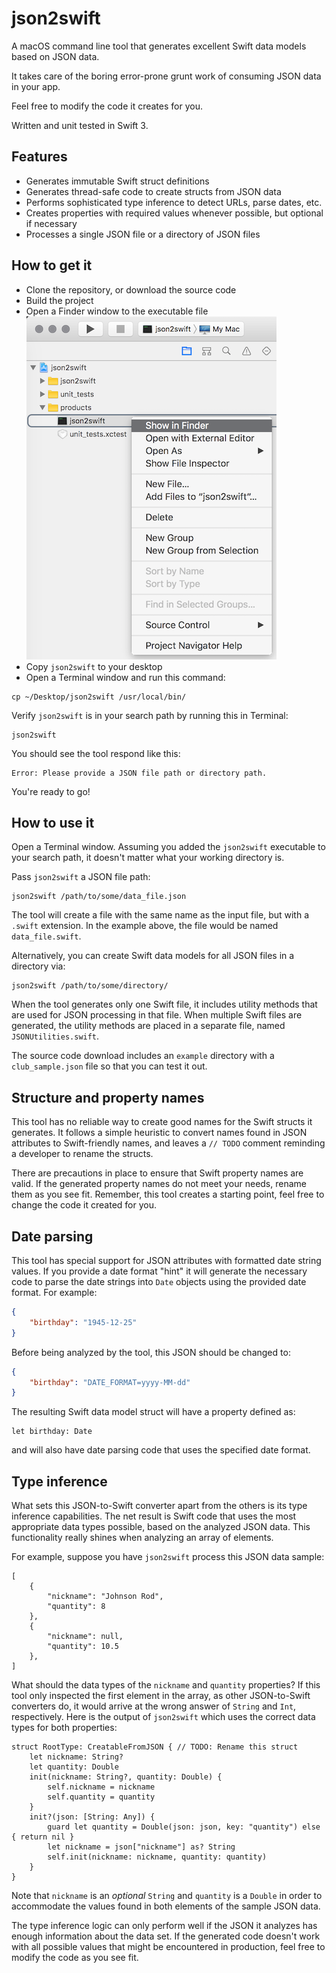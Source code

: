 # json2swift

A macOS command line tool that generates excellent Swift data models based on JSON data.

It takes care of the boring error-prone grunt work of consuming JSON data in your app.

Feel free to modify the code it creates for you.

Written and unit tested in Swift 3.

## Features

- Generates immutable Swift struct definitions
- Generates thread-safe code to create structs from JSON data
- Performs sophisticated type inference to detect URLs, parse dates, etc.
- Creates properties with required values whenever possible, but optional if necessary
- Processes a single JSON file or a directory of JSON files

## How to get it

- Clone the repository, or download the source code
- Build the project
- Open a Finder window to the executable file
![How to find the executable](/screenshots/show_in_finder.png)
- Copy `json2swift` to your desktop
- Open a Terminal window and run this command:
```
cp ~/Desktop/json2swift /usr/local/bin/
```
Verify `json2swift` is in your search path by running this in Terminal:
```
json2swift
```
You should see the tool respond like this:
```
Error: Please provide a JSON file path or directory path.
```
You're ready to go!

## How to use it

Open a Terminal window. Assuming you added the `json2swift` executable to your search path, it doesn't matter what your working directory is.

Pass `json2swift` a JSON file path:
```
json2swift /path/to/some/data_file.json
```
The tool will create a file with the same name as the input file, but with a `.swift` extension. In the example above, the file would be named `data_file.swift`.

Alternatively, you can create Swift data models for all JSON files in a directory via:
```
json2swift /path/to/some/directory/
```

When the tool generates only one Swift file, it includes utility methods that are used for JSON processing in that file. When multiple Swift files are generated, the utility methods are placed in a separate file, named `JSONUtilities.swift`.

The source code download includes an `example` directory with a `club_sample.json` file so that you can test it out.

## Structure and property names

This tool has no reliable way to create good names for the Swift structs it generates. It follows a simple heuristic to convert names found in JSON attributes to Swift-friendly names, and leaves a `// TODO` comment reminding a developer to rename the structs. 

There are precautions in place to ensure that Swift property names are valid. If the generated property names do not meet your needs, rename them as you see fit. Remember, this tool creates a starting point, feel free to change the code it created for you.

## Date parsing

This tool has special support for JSON attributes with formatted date string values. If you provide a date format "hint" it will generate the necessary code to parse the date strings into `Date` objects using the provided date format. For example:
```json
{
    "birthday": "1945-12-25"
}
```
Before being analyzed by the tool, this JSON should be changed to:
```json
{
    "birthday": "DATE_FORMAT=yyyy-MM-dd"
}
```
The resulting Swift data model struct will have a property defined as:
```
let birthday: Date
```
and will also have date parsing code that uses the specified date format.

## Type inference

What sets this JSON-to-Swift converter apart from the others is its type inference capabilities. The net result is Swift code that uses the most appropriate data types possible, based on the analyzed JSON data. This functionality really shines when analyzing an array of elements. 

For example, suppose you have `json2swift` process this JSON data sample:
```
[
    {
        "nickname": "Johnson Rod",
        "quantity": 8
    },
    {
        "nickname": null,
        "quantity": 10.5
    },
]
```
What should the data types of the `nickname` and `quantity` properties? If this tool only inspected the first element in the array, as other JSON-to-Swift converters do, it would arrive at the wrong answer of `String` and `Int`, respectively. Here is the output of `json2swift` which uses the correct data types for both properties:
```
struct RootType: CreatableFromJSON { // TODO: Rename this struct
    let nickname: String?
    let quantity: Double
    init(nickname: String?, quantity: Double) {
        self.nickname = nickname
        self.quantity = quantity
    }
    init?(json: [String: Any]) {
        guard let quantity = Double(json: json, key: "quantity") else { return nil }
        let nickname = json["nickname"] as? String
        self.init(nickname: nickname, quantity: quantity)
    }
}
```
Note that `nickname` is an _optional_ `String` and `quantity` is a `Double` in order to accommodate the values found in both elements of the sample JSON data.

The type inference logic can only perform well if the JSON it analyzes has enough information about the data set. If the generated code doesn't work with all possible values that might be encountered in production, feel free to modify the code as you see fit.
